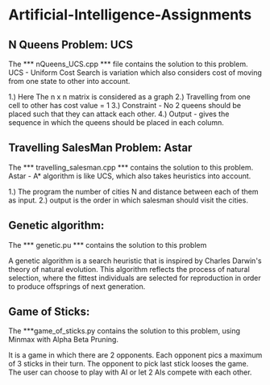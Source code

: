# Artificial-Intelligence-Assignments

## N Queens Problem: UCS

The *** nQueens_UCS.cpp *** file contains the solution to this problem.
UCS - Uniform Cost Search is variation which also considers cost of moving from one state to other into account.

1.) Here The n x n matrix is considered as a graph
2.) Travelling from one cell to other has cost value = 1
3.) Constraint - No 2 queens should be placed such that they can attack each other.
4.) Output - gives the sequence in which the queens should be placed in each column.

## Travelling SalesMan Problem: Astar

The *** travelling_salesman.cpp *** contains the solution to this problem.
Astar - A* algorithm is like UCS, which also takes heuristics into account.

1.) The program the number of cities N and distance between each of them as input.
2.) output is the order in which salesman should visit the cities.

## Genetic algorithm:

The *** genetic.pu *** contains the solution to this problem

A genetic algorithm is a search heuristic that is inspired by Charles Darwin's theory of natural evolution.
This algorithm reflects the process of natural selection, where the fittest individuals are selected for reproduction
in order to produce offsprings of next generation.

## Game of Sticks:

The ***game_of_sticks.py contains the solution to this problem, using Minmax with Alpha Beta Pruning.

It is a game in which there are 2 opponents. Each opponent pics a maximum of 3 sticks in their turn. The opponent to pick last stick looses the game.
The user can choose to play with AI or let 2 AIs compete with each other.
